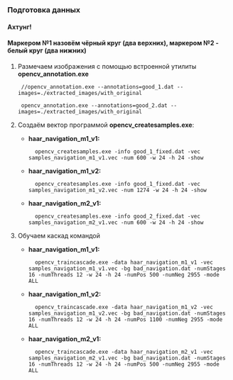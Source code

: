 ### Подготовка данных

#### Ахтунг!

#### Маркером №1 назовём **чёрный круг** (два верхних), маркером №2 - белый круг (два нижних)

1. Размечаем изображения с помощью встроенной утилиты **opencv_annotation.exe**

		//opencv_annotation.exe --annotations=good_1.dat --images=./extracted_images/with_original
		
		opencv_annotation.exe --annotations=good_2.dat --images=./extracted_images/with_original
		
		
2. Создаём вектор программой **opencv_createsamples.exe**:

    - **haar_navigation_m1_v1:**
     
            opencv_createsamples.exe -info good_1_fixed.dat -vec samples_navigation_m1_v1.vec -num 600 -w 24 -h 24 -show

    - **haar_navigation_m1_v2:**
     
            opencv_createsamples.exe -info good_1_fixed.dat -vec samples_navigation_m1_v2.vec -num 1274 -w 24 -h 24 -show

    - **haar_navigation_m2_v1:**
     
            opencv_createsamples.exe -info good_2_fixed.dat -vec samples_navigation_m2_v1.vec -num 600 -w 24 -h 24 -show

3. Обучаем каскад командой

    - **haar_navigation_m1_v1:** 
    
            opencv_traincascade.exe -data haar_navigation_m1_v1 -vec samples_navigation_m1_v1.vec -bg bad_navigation.dat -numStages 16 -numThreads 12 -w 24 -h 24 -numPos 500 -numNeg 2955 -mode ALL

    - **haar_navigation_m1_v2:** 
    
            opencv_traincascade.exe -data haar_navigation_m1_v2 -vec samples_navigation_m1_v2.vec -bg bad_navigation.dat -numStages 16 -numThreads 12 -w 24 -h 24 -numPos 1100 -numNeg 2955 -mode ALL

    - **haar_navigation_m2_v1:** 
    
            opencv_traincascade.exe -data haar_navigation_m2_v1 -vec samples_navigation_m2_v1.vec -bg bad_navigation.dat -numStages 16 -numThreads 12 -w 24 -h 24 -numPos 500 -numNeg 2955 -mode ALL
